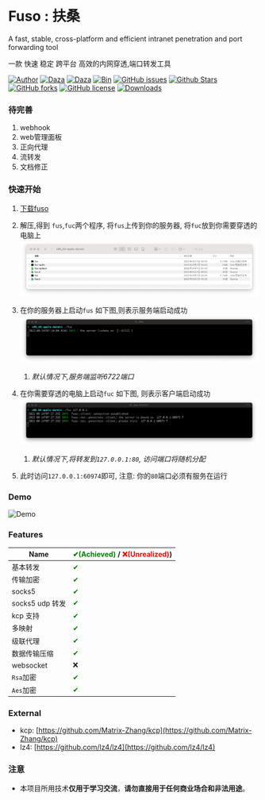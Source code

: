 # Fuso : 扶桑

A fast, stable, cross-platform and efficient intranet penetration and port forwarding tool

一款 快速 稳定 跨平台 高效的内网穿透,端口转发工具

[![Author](https://img.shields.io/badge/Author-editso-blueviolet)](https://github.com/editso)
[![Daza](https://img.shields.io/badge/Misc-1x2Bytes-blueviolet)](https://github.com/B1eed)
[![Daza](https://img.shields.io/badge/Misc-ifishzz-blueviolet)](https://github.com/ifishzz)
[![Bin](https://img.shields.io/badge/Fuso-Bin-ff69b4)](https://github.com/editso/fuso/releases)
[![GitHub issues](https://img.shields.io/github/issues/editso/fuso)](https://github.com/editso/fuso/issues)
[![Github Stars](https://img.shields.io/github/stars/editso/fuso)](https://github.com/editso/fuso)
[![GitHub forks](https://img.shields.io/github/forks/editso/fuso)](https://github.com/editso/fuso)
[![GitHub license](https://img.shields.io/github/license/editso/fuso)](https://github.com/editso/fuso)
[![Downloads](https://img.shields.io/github/downloads/editso/fuso/total?label=Release%20Download)](https://github.com/editso/fuso/releases/latest)

### 待完善
1. webhook
2. web管理面板
3. 正向代理
4. 流转发
5. 文档修正

### 快速开始
1. [下载fuso](https://github.com/editso/fuso/releases/latest)

2. 解压,得到 `fus`,`fuc`两个程序, 将`fus`上传到你的服务器, 将`fuc`放到你需要穿透的电脑上
   ![image](doc/image/step-1.jpg)

3. 在你的服务器上启动`fus` 如下图,则表示服务端启动成功  
   ![image](doc/image/step-2.jpg)
   1. *默认情况下,服务端监听6722端口*  

4. 在你需要穿透的电脑上启动`fuc` 如下图, 则表示客户端启动成功
   ![image](doc/image/step-3.jpg)
   1. *默认情况下,将转发到`127.0.0.1:80`, 访问端口将随机分配*

5. 此时访问`127.0.0.1:60974`即可, 注意: 你的`80`端口必须有服务在运行


### Demo
![Demo](demo/demo.gif)

### Features

| Name            | <font color="green">✔(Achieved)</font> / <font color="red">❌(Unrealized)</font>) |
| --------------- | --------------------------------------------------------------------------------- |
| 基本转发        | <font color="green">✔</font>                                                      |
| 传输加密        | <font color="green">✔</font>                                                      |
| socks5          | <font color="green">✔</font>                                                      |
| socks5 udp 转发 | <font color="green">✔</font>                                                      |
| kcp 支持        | <font color="green">✔<font>                                                       |
| 多映射          | <font color="green">✔</font>                                                      |
| 级联代理        | <font color="green">✔</font>                                                      |
| 数据传输压缩    | <font color="green">✔</font>                                                      |
| websocket       | <font color="">❌</font>                                                      |
| `Rsa`加密       | <font color="green">✔</font>                                                      |
| `Aes`加密       | <font color="green">✔</font>                                                      |


### External

- kcp: [https://github.com/Matrix-Zhang/kcp](https://github.com/Matrix-Zhang/kcp)
- lz4: [https://github.com/lz4/lz4](https://github.com/lz4/lz4)

### 注意

- 本项目所用技术**仅用于学习交流**，**请勿直接用于任何商业场合和非法用途**。
